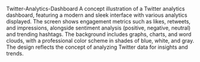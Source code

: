 Twitter-Analytics-Dashboard
A concept illustration of a Twitter analytics dashboard, featuring a modern and sleek interface with various analytics displayed. The screen shows engagement metrics such as likes, retweets, and impressions, alongside sentiment analysis (positive, negative, neutral) and trending hashtags. The background includes graphs, charts, and word clouds, with a professional color scheme in shades of blue, white, and gray. The design reflects the concept of analyzing Twitter data for insights and trends.

